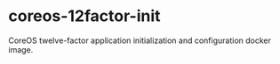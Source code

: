 # coreos-12factor-init
CoreOS twelve-factor application initialization and configuration docker image.
